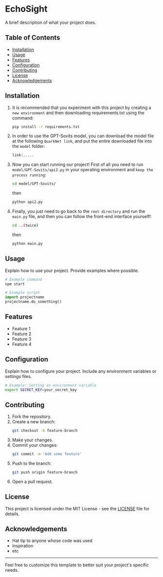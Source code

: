 # EchoSight
A brief description of what your project does.

## Table of Contents

- [Installation](#installation)
- [Usage](#usage)
- [Features](#features)
- [Configuration](#configuration)
- [Contributing](#contributing)
- [License](#license)
- [Acknowledgements](#acknowledgements)

## Installation

1. It is recommended that you experiment with this project by creating a `new environment` and then downloading requirements.txt using the command:
    ```sh
    pip install -r requirements.txt
    ```
2. In order to use the GPT-Sovits model, you can download the model file at the following `QuarkNet link`, and put the entire downloaded file into the `model` folder:
    ```sh
    link:.....
    ```
3. Now you can start running our project! First of all you need to run `model/GPT-Sovits/api2.py` in your operating environment and `keep the process running`:
    ```sh
    cd model/GPT-Sovits/
    ```
    then
    ```sh
    python api2.py
    ```
4. Finally, you just need to go back to the `root directory` and run the `main.py` file, and then you can follow the front-end interface yourself!:
    ```sh
    cd ..(twice)
    ```
    then
    ```sh
    python main.py

## Usage

Explain how to use your project. Provide examples where possible.

```sh
# Example command
npm start
```

```python
# Example script
import projectname
projectname.do_something()
```

## Features

- Feature 1
- Feature 2
- Feature 3
- Feature 4

## Configuration

Explain how to configure your project. Include any environment variables or settings files.

```sh
# Example: Setting an environment variable
export SECRET_KEY=your_secret_key
```

## Contributing

1. Fork the repository.
2. Create a new branch:
    ```sh
    git checkout -b feature-branch
    ```
3. Make your changes.
4. Commit your changes:
    ```sh
    git commit -m 'Add some feature'
    ```
5. Push to the branch:
    ```sh
    git push origin feature-branch
    ```
6. Open a pull request.

## License

This project is licensed under the MIT License - see the [LICENSE](LICENSE) file for details.

## Acknowledgements

- Hat tip to anyone whose code was used
- Inspiration
- etc

---

Feel free to customize this template to better suit your project's specific needs.
